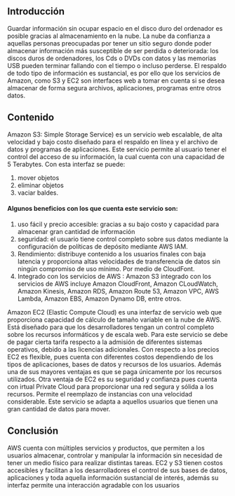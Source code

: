 ## Introducción
Guardar información sin ocupar espacio en el disco duro del ordenador es posible gracias al almacenamiento en la nube.  La nube da confianza a aquellas personas preocupadas por tener un sitio seguro donde poder almacenar información más susceptible de ser perdida o deteriorada: los discos duros de ordenadores, los Cds o DVDs con datos y las memorias USB pueden terminar fallando con el tiempo o incluso perderse. 
El respaldo de todo tipo de información es sustancial, es por ello que los servicios de Amazon, como S3 y EC2 son interfaces web a tomar en cuenta si se desea almacenar de forma segura archivos, aplicaciones, programas entre otros datos.

## Contenido
Amazon S3: Simple Storage Service) es un servicio web escalable, de alta velocidad y bajo costo diseñado para el respaldo en línea y el archivo de datos y programas de aplicaciones.
Este servicio permite al usuario tener el control del acceso de su información, la cual cuenta con una capacidad de 5 Terabytes.
Con esta interfaz se puede:
 1. mover objetos
 2. eliminar objetos
 3. vaciar baldes.
#### Algunos beneficios con los que cuenta este servicio son:
 1. uso fácil y precio accesible: gracias a su bajo costo y capacidad para almacenar gran cantidad de información
 2. seguridad: el usuario tiene control completo sobre sus datos mediante la configuración de políticas de depósito mediante AWS IAM.
 3. Rendimiento: distribuye contenido a los usuarios finales con baja latencia y proporciona altas velocidades de transferencia de datos sin ningún compromiso de uso mínimo. Por medio de CloudFont.
 4. Integrado con los servicios de AWS : Amazon S3 integrado con los servicios de AWS incluye Amazon CloudFront, Amazon CLoudWatch, Amazon Kinesis, Amazon RDS, Amazon Route 53, Amazon VPC, AWS Lambda, Amazon EBS, Amazon Dynamo DB, entre otros.

Amazon EC2 (Elastic Compute Cloud) es una interfaz de servicio web que proporciona capacidad de cálculo de tamaño variable en la nube de AWS. Está diseñado para que los desarrolladores tengan un control completo sobre los recursos informáticos y de escala web.
Para este servicio se debe de pagar cierta tarifa respecto a la admisión de diferentes sistemas operativos, debido a las licencias adicionales.
Con respecto a los precios EC2 es flexible, pues cuenta con diferentes costos dependiendo de los tipos de aplicaciones, bases de datos y recursos de los usuarios. Además una de sus mayores ventajas es que se paga únicamente por los recursos utilizados.
Otra ventaja de EC2 es su seguridad y confianza pues cuenta con irtual Private Cloud para proporcionar una red segura y sólida a los recursos. Permite el reemplazo de instancias con una velocidad considerable.
Este servicio se adapta a aquellos usuarios que tienen una gran cantidad de datos para mover.

## Conclusión
AWS cuenta con múltiples servicios y productos, que permiten a los usuarios almacenar, controlar y manipular la información sin necesidad de tener un medio físico para realizar distintas tareas. EC2 y S3 tienen costos accesibles y facilitan a los desarrolladores el control de sus bases de datos, aplicaciones y toda aquella información sustancial de interés, además su interfaz permite una interacción agradable con los usuarios
